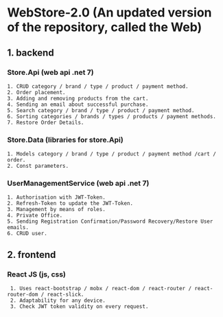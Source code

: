# WebStore-2.0 (An updated version of the repository, called the Web)
## 1. backend
  ### Store.Api (web api .net 7)
    1. CRUD category / brand / type / product / payment method.
    2. Order placement.
    3. Adding and removing products from the cart.
    4. Sending an email about successful purchase.
    5. Search category / brand / type / product / payment method.
    6. Sorting categories / brands / types / products / payment methods.
    7. Restore Order Details.
  ### Store.Data (libraries for store.Api)
    1. Models category / brand / type / product / payment method /cart / order.
    2. Const parameters.
  ### UserManagementService (web api .net 7)
    1. Authorisation with JWT-Token.
    2. Refresh-Token to update the JWT-Token.
    3. Management by means of roles.
    4. Private Office.
    5. Sending Registration Confirmation/Password Recovery/Restore User emails.
    6. CRUD user.
## 2. frontend
  ### React JS (js, css)
     1. Uses react-bootstrap / mobx / react-dom / react-router / react-router-dom / react-slick.
     2. Adaptability for any device.
     3. Check JWT token validity on every request.
